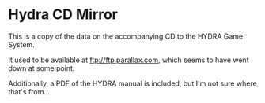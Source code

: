 # Hydra CD Mirror

This is a copy of the data on the accompanying CD to the HYDRA Game System.

It used to be available at ftp://ftp.parallax.com, which seems to have went down at some point.

Additionally, a PDF of the HYDRA manual is included, but I'm not sure where that's from...
